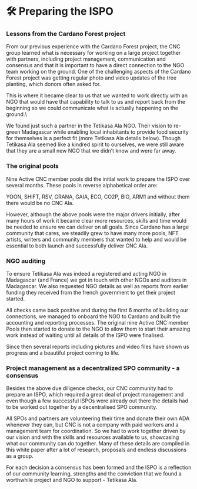 # 🛠 Preparing the ISPO

### **Lessons from the Cardano Forest project**

From our previous experience with the Cardano Forest project, the CNC group learned what is necessary for working on a large project together with partners, including project management, communication and consensus and that it is important to have a direct connection to the NGO team working on the ground. One of the challenging aspects of the Cardano Forest project was getting regular photo and video updates of the tree planting, which donors often asked for.

This is where it became clear to us that we wanted to work directly with an NGO that would have that capability to talk to us and report back from the beginning so we could communicate what is actually happening on the ground.\


We found just such a partner in the Tetikasa Ala NGO. Their vision to re-green Madagascar while enabling local inhabitants to provide food security for themselves is a perfect fit (more Tetikasa Ala details below). Though Tetikasa Ala seemed like a kindred spirit to ourselves, we were still aware that they are a small new NGO that we didn’t know and were far away.

### **The original pools**

Nine Active CNC member pools did the initial work to prepare the ISPO over several months. These pools in reverse alphabetical order are:

YOON, SHIFT, RSV, GRANA, GAIA, ECO, CO2P, BIO, ARM1 and without them there would be no CNC Ala.

However, although the above pools were the major drivers initially, after many hours of work it became clear more resources, skills and time would be needed to ensure we can deliver on all goals. Since Cardano has a large community that cares, we steadily grew to have many more pools, NFT artists, writers and community members that wanted to help and would be essential to both launch and successfully deliver CNC Ala.

### **NGO auditing**

To ensure Tetikasa Ala was indeed a registered and acting NGO in Madagascar (and France) we got in touch with other NGOs and auditors in Madagascar. We also requested NGO details as well as reports from earlier funding they received from the french government to get their project started.

All checks came back positive and during the first 6 months of building our connections, we managed to onboard the NGO to Cardano and built the accounting and reporting processes. The original nine Active CNC member Pools then started to donate to the NGO to allow them to start their amazing work instead of waiting until all details of the ISPO were finalised.&#x20;

Since then several reports including pictures and video files have shown us progress and a beautiful project coming to life.

### **Project management as a decentralized SPO community - a consensus**

Besides the above due diligence checks, our CNC community had to prepare an ISPO, which required a great deal of project management and even though a few successful ISPOs were already out there the details had to be worked out together by a decentralised SPO community.

All SPOs and partners are volunteering their time and donate their own ADA whenever they can, but CNC is not a company with paid workers and a management team for coordination. So we had to work together driven by our vision and with the skills and resources available to us, showcasing what our community can do together. Many of these details are compiled in this white paper after a lot of research, proposals and endless discussions as a group.&#x20;

For each decision a consensus has been formed and the ISPO is a reflection of our community learning, strengths and the conviction that we found a worthwhile project and NGO to support - Tetikasa Ala.
